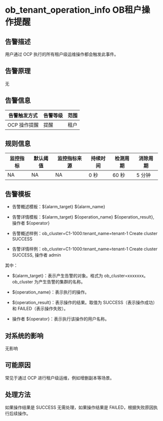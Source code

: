 ob_tenant_operation_info OB租户操作提醒
=======================================================

**告警描述**
-----------------------------

用户通过 OCP 执行的所有租户级运维操作都会触发此事件。

告警原理
-------------------------

无

**告警信息**
-----------------------------

|  告警触发方式  | 告警等级 | 范围 |
|----------|------|----|
| OCP 操作提醒 | 提醒   | 租户 |

**规则信息**
-----------------------------

| 监控指标 | 默认阈值 | 监控指标来源 | 持续时间 | 检测周期 | 消除周期 |
|------|------|--------|------|------|------|
| NA   | NA   | NA     | 0 秒  | 60 秒 | 5 分钟 |

**告警模板**
-----------------------------

* 告警概述模板：\${alarm_target} ${alarm_name}

* 告警详情模板：\${alarm_target} \${operation_name} \${operation_result}, 操作者 ${operator}

* 告警概述样例：ob_cluster=C1-1000:tenant_name=tenant-1 Create cluster SUCCESS

* 告警详情样例：ob_cluster=C1-1000:tenant_name=tenant-1 Create cluster SUCCESS, 操作者 admin

其中：

* ${alarm_target}：表示产生告警的对象。格式为 ob_cluster=xxxxxxx。ob_cluster 为产生告警的集群的名称。

* ${operation_name}：表示执行的操作。

* ${operation_result}：表示操作的结果。取值为 SUCCESS（表示操作成功）和 FAILED（表示操作失败）。

* 操作者 ${operator}：表示执行该操作的用户名称。

**对系统的影响**
-------------------------------

无影响

**可能原因**
-----------------------------

常见于通过 OCP 进行租户级运维，例如增删副本等场景。

**处理方法**
-----------------------------

如果操作结果是 SUCCESS 无需处理，如果操作结果是 FAILED，根据失败原因执行后续操作。

